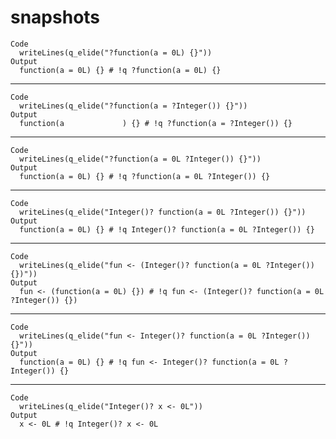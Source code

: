 # snapshots

    Code
      writeLines(q_elide("?function(a = 0L) {}"))
    Output
      function(a = 0L) {} # !q ?function(a = 0L) {}

---

    Code
      writeLines(q_elide("?function(a = ?Integer()) {}"))
    Output
      function(a             ) {} # !q ?function(a = ?Integer()) {}

---

    Code
      writeLines(q_elide("?function(a = 0L ?Integer()) {}"))
    Output
      function(a = 0L) {} # !q ?function(a = 0L ?Integer()) {}

---

    Code
      writeLines(q_elide("Integer()? function(a = 0L ?Integer()) {}"))
    Output
      function(a = 0L) {} # !q Integer()? function(a = 0L ?Integer()) {}

---

    Code
      writeLines(q_elide("fun <- (Integer()? function(a = 0L ?Integer()) {})"))
    Output
      fun <- (function(a = 0L) {}) # !q fun <- (Integer()? function(a = 0L ?Integer()) {})

---

    Code
      writeLines(q_elide("fun <- Integer()? function(a = 0L ?Integer()) {}"))
    Output
      function(a = 0L) {} # !q fun <- Integer()? function(a = 0L ?Integer()) {}

---

    Code
      writeLines(q_elide("Integer()? x <- 0L"))
    Output
      x <- 0L # !q Integer()? x <- 0L

